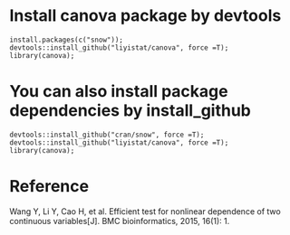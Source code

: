 # Install canova package by devtools
```{r}
install.packages(c("snow"));
devtools::install_github("liyistat/canova", force =T);
library(canova);
```

# You can also install package dependencies by install_github
```{r}
devtools::install_github("cran/snow", force =T);
devtools::install_github("liyistat/canova", force =T);
library(canova);
```

# Reference
Wang Y, Li Y, Cao H, et al. Efficient test for nonlinear dependence of two continuous variables[J]. BMC bioinformatics, 2015, 16(1): 1.
